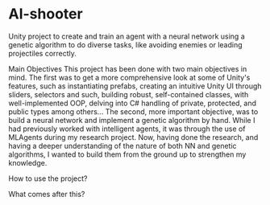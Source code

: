 # AI-shooter
Unity project to create and train an agent with a neural network using a genetic algorithm to do diverse tasks, like avoiding enemies or leading projectiles correctly.

Main Objectives
This project has been done with two main objectives in mind. The first was to get a more comprehensive look at some of Unity's features, such as instantiating prefabs, creating an intuitive Unity UI through sliders, selectors and such,
building robust, self-contained classes, with well-implemented OOP, delving into C# handling of private, protected, and public types among others...
The second, more important objective, was to build a neural network and implement a genetic algorithm by hand. While I had previously worked with intelligent agents, it was through the use of MLAgents during my research project. 
Now, having done the research, and having a deeper understanding of the nature of both NN and genetic algorithms, I wanted to build them from the ground up to strengthen my knowledge.

How to use the project?

What comes after this?
